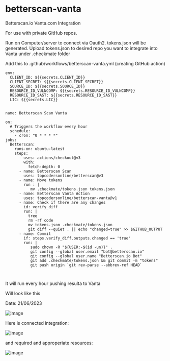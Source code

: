 # betterscan-vanta
Betterscan.io Vanta.com Integration

For use with private GitHub repos.

Run on Computer/server to connect via Oauth2. tokens.json will be generated. Upload tokens.json to desired repo you want to integrate into Vanta under .checkmate folder

Add this to .github/workflows/betterscan-vanta.yml (creating GitHub action)


```
env:
  CLIENT_ID: ${{secrets.CLIENT_ID}}
  CLIENT_SECRET: ${{secrets.CLIENT_SECRET}}
  SOURCE_ID: ${{secrets.SOURCE_ID}}
  RESOURCE_ID_VULNCOMP: ${{secrets.RESOURCE_ID_VULNCOMP}}
  RESOURCE_ID_SAST: ${{secrets.RESOURCE_ID_SAST}}
  LIC: ${{secrets.LIC}}
  

name: Betterscan Scan Vanta

on:
  # Triggers the workflow every hour
  schedule:
    - cron: "0 * * * *"
jobs:
  Betterscan:
    runs-on: ubuntu-latest
    steps:
      - uses: actions/checkout@v3
        with:
          fetch-depth: 0
      - name: Betterscan Scan
        uses: topcodersonline/betterscan@v3
      - name: Move tokens
        run : |
           mv .checkmate/tokens.json tokens.json
      - name: Betterscan Vanta Action
        uses: topcodersonline/betterscan-vanta@v1
      - name: Check if there are any changes
        id: verify_diff
        run: |
          tree
          rm -rf code
          mv tokens.json .checkmate/tokens.json
          git diff --quiet . || echo "changed=true" >> $GITHUB_OUTPUT
      - name: Commit
        if: steps.verify_diff.outputs.changed == 'true'
        run: |
           sudo chown -R "${USER:-$(id -un)}" .
           git config --global user.email "bot@betterscan.io"
           git config --global user.name "Betterscan.io Bot"
           git add .checkmate/tokens.json && git commit -m "tokens"
           git push origin `git rev-parse --abbrev-ref HEAD`

  
```

It will run every hour pushing resulta to Vanta

Will look like this

Date: 21/06/2023

![image](https://github.com/marcinguy/betterscan-vanta/assets/20355405/a1b25054-330e-4637-959d-c8c232bfb837)

Here is connected integration:

![image](https://github.com/marcinguy/betterscan-vanta/assets/20355405/a1f24f9c-ff5a-4191-8368-3f2417000b89)

and required and approperiate resources:

![image](https://github.com/marcinguy/betterscan-vanta/assets/20355405/b6f17219-c519-4915-a70a-861812535903)


